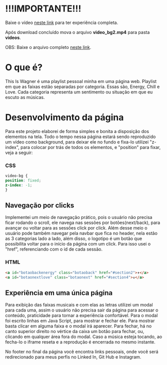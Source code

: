 # !!!IMPORTANTE!!!

Baixe o vídeo [neste link](https://drive.google.com/file/d/12uX2jh215VpEFpdoY82auP5zeL1gK4LA/view?usp=sharing) para ter experiência completa.

Após download concluído mova o arquivo **video_bg2.mp4** para pasta **videos**.

OBS: Baixe o arquivo completo [neste link](https://drive.google.com/drive/folders/1-24-LS5g-KsK1a1CdVt1DSwyqpnPMUwS?usp=sharing).


# O que é?
This Is Wagner é uma playlist pessoal minha em uma página web.
Playlist em que as faixas estão separadas por categoria. Essas são, Energy, Chill e Love. Cada categoria representa um sentimento ou situação em que eu escuto as músicas.

# Desenvolvimento da página
Para este projeto elaborei de forma simples e bonita a disposição dos elementos na tela. Todo o tempo nessa página estará sendo reproduzido um vídeo como background, para deixar ele no fundo e fixa-lo utilizei "z-index", para colocar por trás de todos os elementos, e "position" para fixar, veja a seguir:
### CSS
```css
video-bg {
position: fixed;
z-index: -1;
}
```
## Navegação por clicks
Implementei um meio de navegação prático, pois o usuário não precisa ficar rodando o scroll, ele navega nas sessões por botões(next/back), para avançar ou voltar para as sessões click por click. Além desse meio o usuário pode também navegar pela navbar que fica no header, nela estão as 3 categorias lado a lado, além disso, o logotipo é um botão que possibilita voltar para o início da página com um click. Para isso usei o "href", referenciando com o id de cada sessão.
### HTML
```html
<a id="botaobackenergy" class="botaoback" href="#section2">↟</a>
<a id="botaonextlove" class="botaonext" href="#section4">↡</a>
```
## Experiência em uma única página
Para exibição das faixas musicais e com elas as letras utilizei um modal para cada uma, assim o usuário não precisa sair da página para acessar o conteúdo, praticidade para tornar a experiência confortável. Para o modal foi escrito linhas em Java Script, para mostrar e fechar ele. Para mostrar basta clicar em alguma faixa e o modal irá aparecer. Para fechar, há no canto superior direito no vértice da caixa um botão para fechar, ou, clicando em qualquer área fora do modal. Caso a música esteja tocando, ao fecha-lo o iframe reseta e a reprodução é encerrada no mesmo instante.

No footer no final da página você encontra links pessoais, onde você será redirecionado para meus perfis no Linked In, Git Hub e Instagram.
